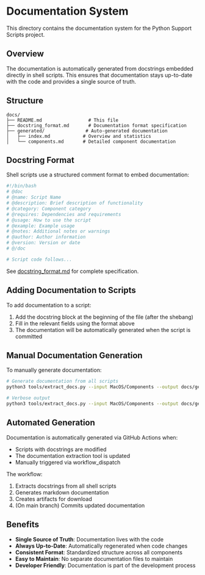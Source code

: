 # Documentation System

This directory contains the documentation system for the Python Support Scripts project.

## Overview

The documentation is automatically generated from docstrings embedded directly in shell scripts. This ensures that documentation stays up-to-date with the code and provides a single source of truth.

## Structure

```
docs/
├── README.md                 # This file
├── docstring_format.md       # Documentation format specification
├── generated/               # Auto-generated documentation
│   ├── index.md            # Overview and statistics
│   └── components.md       # Detailed component documentation
```

## Docstring Format

Shell scripts use a structured comment format to embed documentation:

```bash
#!/bin/bash
# @doc
# @name: Script Name
# @description: Brief description of functionality
# @category: Component category
# @requires: Dependencies and requirements
# @usage: How to use the script
# @example: Example usage
# @notes: Additional notes or warnings
# @author: Author information
# @version: Version or date
# @/doc

# Script code follows...
```

See [docstring_format.md](docstring_format.md) for complete specification.

## Adding Documentation to Scripts

To add documentation to a script:

1. Add the docstring block at the beginning of the file (after the shebang)
2. Fill in the relevant fields using the format above
3. The documentation will be automatically generated when the script is committed

## Manual Documentation Generation

To manually generate documentation:

```bash
# Generate documentation from all scripts
python3 tools/extract_docs.py --input MacOS/Components --output docs/generated

# Verbose output
python3 tools/extract_docs.py --input MacOS/Components --output docs/generated --verbose
```

## Automated Generation

Documentation is automatically generated via GitHub Actions when:

- Scripts with docstrings are modified
- The documentation extraction tool is updated
- Manually triggered via workflow_dispatch

The workflow:
1. Extracts docstrings from all shell scripts
2. Generates markdown documentation
3. Creates artifacts for download
4. (On main branch) Commits updated documentation

## Benefits

- **Single Source of Truth**: Documentation lives with the code
- **Always Up-to-Date**: Automatically regenerated when code changes
- **Consistent Format**: Standardized structure across all components
- **Easy to Maintain**: No separate documentation files to maintain
- **Developer Friendly**: Documentation is part of the development process